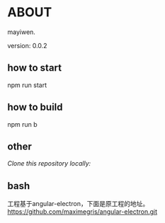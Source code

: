 

# ABOUT

mayiwen.

version: 0.0.2
## how to start
npm run start

## how to build
npm run b

## other

*Clone this repository locally:*

## bash
工程基于angular-electron，下面是原工程的地址。
https://github.com/maximegris/angular-electron.git
```





